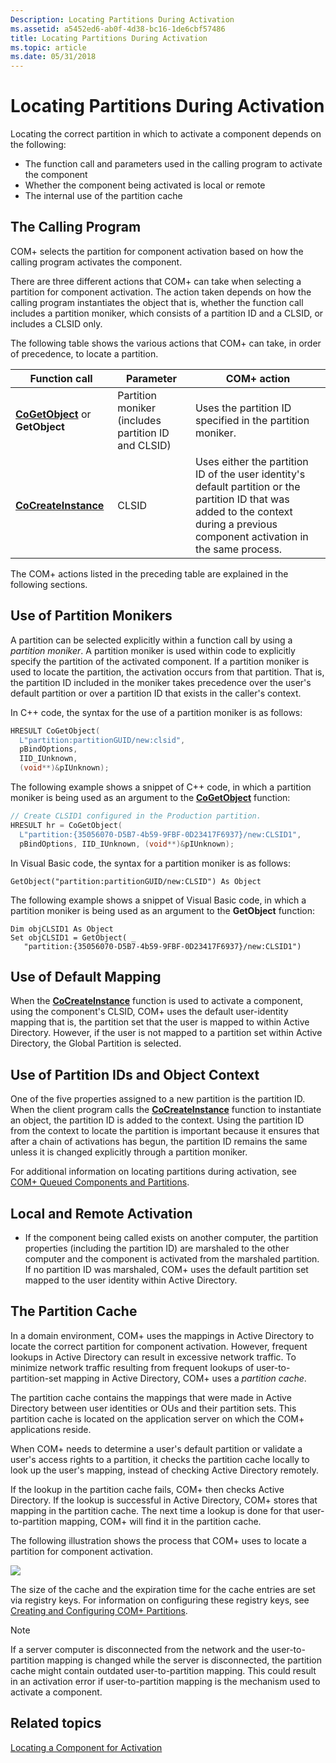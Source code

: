 ```yaml
---
Description: Locating Partitions During Activation
ms.assetid: a5452ed6-ab0f-4d38-bc16-1de6cbf57486
title: Locating Partitions During Activation
ms.topic: article
ms.date: 05/31/2018
---
```


# Locating Partitions During Activation

Locating the correct partition in which to activate a component depends on the following:

-   The function call and parameters used in the calling program to activate the component
-   Whether the component being activated is local or remote
-   The internal use of the partition cache

## The Calling Program

COM+ selects the partition for component activation based on how the calling program activates the component.

There are three different actions that COM+ can take when selecting a partition for component activation. The action taken depends on how the calling program instantiates the object that is, whether the function call includes a partition moniker, which consists of a partition ID and a CLSID, or includes a CLSID only.

The following table shows the various actions that COM+ can take, in order of precedence, to locate a partition.



| Function call                                                  | Parameter                                                      | COM+ action                                                                                                                                                                                    |
|----------------------------------------------------------------|----------------------------------------------------------------|------------------------------------------------------------------------------------------------------------------------------------------------------------------------------------------------|
| [**CoGetObject**](/windows/desktop/api/objbase/nf-objbase-cogetobject) or **GetObject**<br/> | Partition moniker (includes partition ID and CLSID)<br/> | Uses the partition ID specified in the partition moniker.<br/>                                                                                                                           |
| [**CoCreateInstance**](/windows/desktop/api/combaseapi/nf-combaseapi-cocreateinstance)<br/>        | CLSID<br/>                                               | Uses either the partition ID of the user identity's default partition or the partition ID that was added to the context during a previous component activation in the same process.<br/> |



 

The COM+ actions listed in the preceding table are explained in the following sections.

## Use of Partition Monikers

A partition can be selected explicitly within a function call by using a *partition moniker*. A partition moniker is used within code to explicitly specify the partition of the activated component. If a partition moniker is used to locate the partition, the activation occurs from that partition. That is, the partition ID included in the moniker takes precedence over the user's default partition or over a partition ID that exists in the caller's context.

In C++ code, the syntax for the use of a partition moniker is as follows:


```C++
HRESULT CoGetObject(
  L"partition:partitionGUID/new:clsid",
  pBindOptions,
  IID_IUnknown,
  (void**)&pIUnknown);
```



The following example shows a snippet of C++ code, in which a partition moniker is being used as an argument to the [**CoGetObject**](/windows/desktop/api/objbase/nf-objbase-cogetobject) function:


```C++
// Create CLSID1 configured in the Production partition.
HRESULT hr = CoGetObject(
  L"partition:{35056070-D5B7-4b59-9FBF-0D23417F6937}/new:CLSID1",
  pBindOptions, IID_IUnknown, (void**)&pIUnknown);
```



In Visual Basic code, the syntax for a partition moniker is as follows:


```VB
GetObject("partition:partitionGUID/new:CLSID") As Object
```



The following example shows a snippet of Visual Basic code, in which a partition moniker is being used as an argument to the **GetObject** function:


```VB
Dim objCLSID1 As Object
Set objCLSID1 = GetObject( _
   "partition:{35056070-D5B7-4b59-9FBF-0D23417F6937}/new:CLSID1")
```



## Use of Default Mapping

When the [**CoCreateInstance**](/windows/desktop/api/combaseapi/nf-combaseapi-cocreateinstance) function is used to activate a component, using the component's CLSID, COM+ uses the default user-identity mapping that is, the partition set that the user is mapped to within Active Directory. However, if the user is not mapped to a partition set within Active Directory, the Global Partition is selected.

## Use of Partition IDs and Object Context

One of the five properties assigned to a new partition is the partition ID. When the client program calls the [**CoCreateInstance**](/windows/desktop/api/combaseapi/nf-combaseapi-cocreateinstance) function to instantiate an object, the partition ID is added to the context. Using the partition ID from the context to locate the partition is important because it ensures that after a chain of activations has begun, the partition ID remains the same unless it is changed explicitly through a partition moniker.

For additional information on locating partitions during activation, see [COM+ Queued Components and Partitions](com--queued-components-and-partitions.md).

## Local and Remote Activation

-   If the component being called exists on another computer, the partition properties (including the partition ID) are marshaled to the other computer and the component is activated from the marshaled partition. If no partition ID was marshaled, COM+ uses the default partition set mapped to the user identity within Active Directory.

## The Partition Cache

In a domain environment, COM+ uses the mappings in Active Directory to locate the correct partition for component activation. However, frequent lookups in Active Directory can result in excessive network traffic. To minimize network traffic resulting from frequent lookups of user-to-partition-set mapping in Active Directory, COM+ uses a *partition cache*.

The partition cache contains the mappings that were made in Active Directory between user identities or OUs and their partition sets. This partition cache is located on the application server on which the COM+ applications reside.

When COM+ needs to determine a user's default partition or validate a user's access rights to a partition, it checks the partition cache locally to look up the user's mapping, instead of checking Active Directory remotely.

If the lookup in the partition cache fails, COM+ then checks Active Directory. If the lookup is successful in Active Directory, COM+ stores that mapping in the partition cache. The next time a lookup is done for that user-to-partition mapping, COM+ will find it in the partition cache.

The following illustration shows the process that COM+ uses to locate a partition for component activation.

![](images/5d00eb4e-4572-491c-85e9-33ceed2cd753.png)

The size of the cache and the expiration time for the cache entries are set via registry keys. For information on configuring these registry keys, see [Creating and Configuring COM+ Partitions](creating-and-configuring-com--partitions.md).

> [!Note]  
> If a server computer is disconnected from the network and the user-to-partition mapping is changed while the server is disconnected, the partition cache might contain outdated user-to-partition mapping. This could result in an activation error if user-to-partition mapping is the mechanism used to activate a component.

 

## Related topics

<dl> <dt>

[Locating a Component for Activation](locating-a-component-for-activation.md)
</dt> </dl>

 

